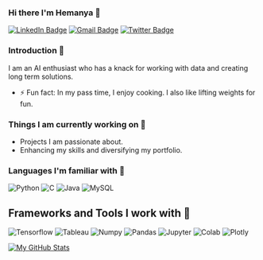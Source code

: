 ### Hi there I'm Hemanya 👋

[![LinkedIn Badge](https://img.shields.io/badge/LinkedIn-0077B5?style=for-the-badge&logo=linkedin&logoColor=white)](https://www.linkedin.com/in/hemanya-arora/)                                                           [![Gmail Badge](https://img.shields.io/badge/Gmail-D14836?style=for-the-badge&logo=gmail&logoColor=white)](https://mail.google.com/mail/u/0/#inbox?compose=CllgCJvlHJGGFsrRTTsRlMfkCtzlDPMBSJCBvGtLBPWJvxGhjmsCXsFTqSHpbsrPQgKfLMbKwzg)                                                           [![Twitter Badge](https://img.shields.io/badge/Twitter-1DA1F2?style=for-the-badge&logo=twitter&logoColor=white)](https://twitter.com/AroraHemanya)


### Introduction 🚀
I am an AI enthusiast who has a knack for working with data and creating long term solutions.
- ⚡ Fun fact: In my pass time, I enjoy cooking. I also like lifting weights for fun.

### Things I am currently working on 🔭
- Projects I am passionate about.
- Enhancing my skills and diversifying my portfolio.

### Languages I'm familiar with 🤔
<div id = "badges1">
    <img src="https://img.shields.io/badge/Python-3776AB?style=for-the-badge&logo=python&logoColor=white" alt="Python"/>
    <img src="https://img.shields.io/badge/C-00599C?style=for-the-badge&logo=c&logoColor=white" alt="C"/>
    <img src="https://img.shields.io/badge/Java-ED8B00?style=for-the-badge&logo=java&logoColor=white" alt="Java"/>
    <img src="https://img.shields.io/badge/MySQL-00000F?style=for-the-badge&logo=mysql&logoColor=white" alt="MySQL"/>
</div>


## Frameworks and Tools I work with 🌱
<div id = "badges2">
    <img src="https://img.shields.io/badge/TensorFlow-FF6F00?style=for-the-badge&logo=tensorflow&logoColor=white" alt="Tensorflow"/>
    <img src="https://img.shields.io/badge/Tableau-E97627?style=for-the-badge&logo=Tableau&logoColor=white" alt="Tableau"/>
    <img src="https://img.shields.io/badge/Numpy-777BB4?style=for-the-badge&logo=numpy&logoColor=white" alt="Numpy"/>
    <img src="https://img.shields.io/badge/Pandas-2C2D72?style=for-the-badge&logo=pandas&logoColor=white" alt="Pandas"/>
    <img src="https://img.shields.io/badge/Jupyter-F37626.svg?&style=for-the-badge&logo=Jupyter&logoColor=white" alt="Jupyter"/>
    <img src="https://img.shields.io/badge/Colab-F9AB00?style=for-the-badge&logo=googlecolab&color=525252" alt="Colab"/>
    <img src="https://img.shields.io/badge/Plotly-239120?style=for-the-badge&logo=plotly&logoColor=white" alt="Plotly"/>
</div>




[![My GitHub Stats](https://github-readme-stats.vercel.app/api/?username=hemanyaarora&count_private=true&theme=tokyonight&showicons=true)]()

                             

